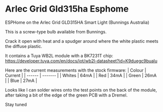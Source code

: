 # Arlec Grid Gld315ha Esphome
ESPHome on the Arlec Grid GLD315HA Smart Light (Bunnings Australia)

This is a screw-type bulb available from Bunnings.

Crack it open with heat and a spudger around where the white plastic meets the diffuse plastic.

It contains a Tuya WB2L module with a BK7231T chip:
https://developer.tuya.com/en/docs/iot/wb2l-datasheet?id=K9duegc9bualu


Here are the current measurements with the stock firmware:
| Colour | Current |
| ------ | ------- |
| Whites | 64mA    |
| Red    | 34mA    |
| Green  | 26mA    |
| Blue   | 27mA    |

Looks like I can solder wires onto the test points on the back of the module, after taking a bit of the edge of the green PCB with a Dremel.

Stay tuned
